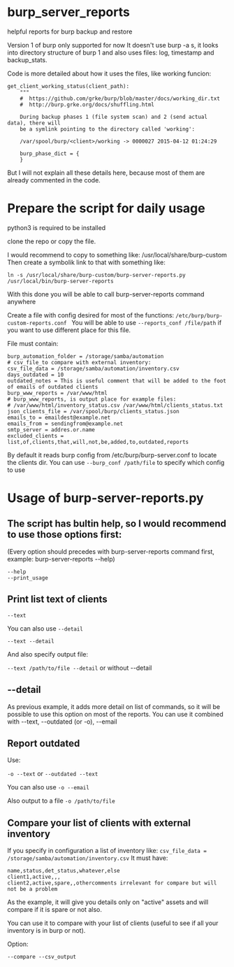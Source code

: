 # burp_server_reports
helpful reports for burp backup and restore

Version 1 of burp only supported for now
It doesn't use burp -a s, it looks into directory structure of burp 1 and also uses files:
log, timestamp and backup_stats.

Code is more detailed about how it uses the files, like working funcion: 

```
get_client_working_status(client_path):
    """
    #  https://github.com/grke/burp/blob/master/docs/working_dir.txt
    #  http://burp.grke.org/docs/shuffling.html

    During backup phases 1 (file system scan) and 2 (send actual data), there will
    be a symlink pointing to the directory called 'working':

    /var/spool/burp/<client>/working -> 0000027 2015-04-12 01:24:29

    burp_phase_dict = {
    }
```

But I will not explain all these details here, because most of them are already commented in the code. 

# Prepare the script for daily usage

python3 is required to be installed

clone the repo or copy the file. 

I would recommend to copy to something like: /usr/local/share/burp-custom
Then create a symbolik link to that with something like: 

`ln -s /usr/local/share/burp-custom/burp-server-reports.py /usr/local/bin/burp-server-reports`

With this done you will be able to call burp-server-reports command anywhere

Create a file with config desired for most of the functions: `/etc/burp/burp-custom-reports.conf `
You will be able to use `--reports_conf /file/path` if you want to use different place for this file.

File must contain: 

```
burp_automation_folder = /storage/samba/automation
# csv_file_to compare with external inventory:
csv_file_data = /storage/samba/automation/inventory.csv
days_outdated = 10
outdated_notes = This is useful comment that will be added to the foot of emails of outdated clients
burp_www_reports = /var/www/html
# burp_www_reports, is output place for example files:
# /var/www/html/inventory_status.csv /var/www/html/clients_status.txt
json_clients_file = /var/spool/burp/clients_status.json
emails_to = emaildest@example.net
emails_from = sendingfrom@example.net
smtp_server = addres.or.name
excluded_clients = list,of,clients,that,will,not,be,added,to,outdated,reports
```

By default it reads burp config from /etc/burp/burp-server.conf to locate the clients dir.
You can use `--burp_conf /path/file` to specify which config to use

# Usage of burp-server-reports.py

## The script has bultin help, so I would recommend to use those options first:

(Every option should precedes with burp-server-reports command first, example: burp-server-reports --help)
```
--help
--print_usage
```

## Print list text of clients

`--text`

You can also use `--detail`

`--text --detail`

And also specify output file:

`--text /path/to/file --detail` or without --detail 

## --detail 

As previous example, it adds more detail on list of commands, so it will be possible to use this option on most of the reports.
You can use it combined with --text, --outdated (or -o), --email

## Report outdated

Use: 

`-o --text` or `--outdated --text`

You can also use `-o --email`

Also output to a file `-o /path/to/file`

## Compare your list of clients with external inventory

If you specify in configuration a list of inventory like:
`csv_file_data = /storage/samba/automation/inventory.csv`
It must have: 

```
name,status,det_status,whatever,else
client1,active,,,
client2,active,spare,,othercomments irrelevant for compare but will not be a problem
```
As the example, it will give you details only on "active" assets and will compare if it is spare or not also. 

You can use it to compare with your list of clients (useful to see if all your inventory is in burp or not). 

Option: 

`--compare --csv_output`


